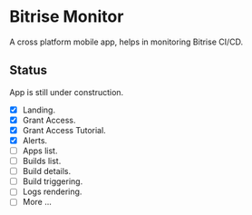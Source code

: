 # Bitrise Monitor

A cross platform mobile app, helps in monitoring Bitrise CI/CD.

## Status

App is still under construction.

- [x] Landing.
- [x] Grant Access.
- [x] Grant Access Tutorial.
- [x] Alerts.
- [ ] Apps list.
- [ ] Builds list.
- [ ] Build details.
- [ ] Build triggering.
- [ ] Logs rendering.
- [ ] More ...
